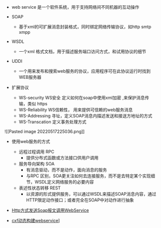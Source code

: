 
- web  service 是一个软件系统，用于支持网络间不同机器的互动操作

- SOAP 
	- 基于xml的可扩展消息封装格式，同时绑定网络传输协议，如http  smtp xmpp
- WSDL 
	- 一个xml 格式文档，用于描述服务端口访问方式，和试用协议的细节
- UDDI
	- 一个用来发布和搜索web服务的协议，应用程序可在此协议运行时找到WEB服务器
- 扩展协议
	- WS-security WS安全 定义如何在soap中使用xml加密 ,来保护消息传输，类似 https
	- WS-Reliability  WS信赖性， 用来提供可信赖的web服务消息
	- WS-Addressing 寻址，定义SOAP消息内描述发送和接送方地址的方式
	- WS-Transcation 定义事务处理方式



![[Pasted image 20220517225036.png]]




- 使用web服务的方式
	- 远程过程调用 RPC
		- 提供分布式函数或方法接口供用户调用
	- 服务导向架构 SOA
		- 有消息驱动，而不是动作，面向消息的服务
		- 与RPC 区别，SOA更关注如何去连接服务，而不是去特定某个实现细节，WSDL定义网络服务的必要内容
	- 表述性状态转移 REST
		- 以资源的形式提供服务，可以通过WSDL来描述SOAP消息内容，通过HTTP限定动作接口；或者完全在SOAP中对动作进行抽象


-  [Http方式发送Soap报文调用WebService](https://www.1024sou.com/article/198556.html)
-  [cxf动态构建webservice](https://sillybilly-share.top/cxf%E5%8A%A8%E6%80%81%E6%9E%84%E5%BB%BAwebservice.html)]